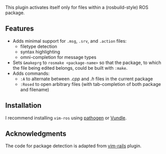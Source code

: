 This plugin activates itself only for files within a (rosbuild-style) ROS
package.

Features
--------

* Adds minimal support for `.msg`, `.srv`, and `.action` files:
  - filetype detection
  - syntax highlighting
  - omni-completion for message types
* Sets `&makeprg` to `rosmake <package-name>` so that the package, to which the
  file being edited belongs, could be built with `:make`.
* Adds commands:
  - `:A` to alternate between _.cpp_ and _.h_ files in the current package
  - `:Rosed` to open arbitrary files (with tab-completion of both package and
    filename)

Installation
------------

I recommend installing `vim-ros` using [pathogen][] or [Vundle][].

Acknowledgments
---------------

The code for package detection is adapted from [vim-rails][] plugin.

[pathogen]: https://github.com/tpope/vim-pathogen
[Vundle]: https://github.com/gmarik/vundle
[vim-rails]: https://github.com/tpope/vim-rails
